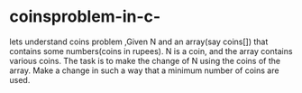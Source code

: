 # coinsproblem-in-c-
lets understand coins problem ,Given N and an array(say coins[]) that contains some numbers(coins in rupees). N is a coin, and the array contains various coins. The task is to make the change of N using the coins of the array. Make a change in such a way that a minimum number of coins are used.
